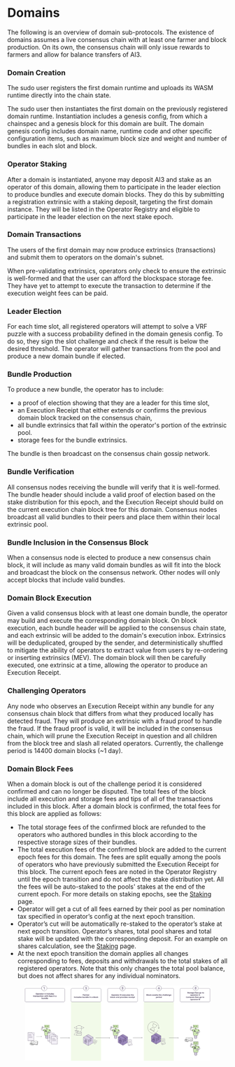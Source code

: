 # Domains

The following is an overview of domain sub-protocols. The existence of domains assumes a live consensus chain with at least one farmer and block production. On its own, the consensus chain will only issue rewards to farmers and allow for balance transfers of AI3.

### Domain Creation

The sudo user registers the first domain runtime and uploads its WASM runtime directly into the chain state.

The sudo user then instantiates the first domain on the previously registered domain runtime. Instantiation includes a genesis config, from which a chainspec and a genesis block for this domain are built. The domain genesis config includes domain name, runtime code and other specific configuration items, such as maximum block size and weight and number of bundles in each slot and block.

### Operator Staking

After a domain is instantiated, anyone may deposit AI3 and stake as an operator of this domain, allowing them to participate in the leader election to produce bundles and execute domain blocks. They do this by submitting a registration extrinsic with a staking deposit, targeting the first domain instance. They will be listed in the Operator Registry and eligible to participate in the leader election on the next stake epoch.

### Domain Transactions

The users of the first domain may now produce extrinsics (transactions) and submit them to operators on the domain's subnet.

When pre-validating extrinsics, operators only check to ensure the extrinsic is well-formed and that the user can afford the blockspace storage fee. They have yet to attempt to execute the transaction to determine if the execution weight fees can be paid.

### Leader Election

For each time slot, all registered operators will attempt to solve a VRF puzzle with a success probability defined in the domain genesis config. To do so, they sign the slot challenge and check if the result is below the desired threshold. The operator will gather transactions from the pool and produce a new domain bundle if elected.

### Bundle Production

To produce a new bundle, the operator has to include:

* a proof of election showing that they are a leader for this time slot,
* an Execution Receipt that either extends or confirms the previous domain block tracked on the consensus chain,
* all bundle extrinsics that fall within the operator's portion of the extrinsic pool.
* storage fees for the bundle extrinsics.

The bundle is then broadcast on the consensus chain gossip network.

### Bundle Verification

All consensus nodes receiving the bundle will verify that it is well-formed. The bundle header should include a valid proof of election based on the stake distribution for this epoch, and the Execution Receipt should build on the current execution chain block tree for this domain. Consensus nodes broadcast all valid bundles to their peers and place them within their local extrinsic pool.

### Bundle Inclusion in the Consensus Block

When a consensus node is elected to produce a new consensus chain block, it will include as many valid domain bundles as will fit into the block and broadcast the block on the consensus network. Other nodes will only accept blocks that include valid bundles.

### Domain Block Execution

Given a valid consensus block with at least one domain bundle, the operator may build and execute the corresponding domain block. On block execution, each bundle header will be applied to the consensus chain state, and each extrinsic will be added to the domain's execution inbox. Extrinsics will be deduplicated, grouped by the sender, and deterministically shuffled to mitigate the ability of operators to extract value from users by re-ordering or inserting extrinsics (MEV). The domain block will then be carefully executed, one extrinsic at a time, allowing the operator to produce an Execution Receipt.

### Challenging Operators

Any node who observes an Execution Receipt within any bundle for any consensus chain block that differs from what they produced locally has detected fraud. They will produce an extrinsic with a fraud proof to handle the fraud. If the fraud proof is valid, it will be included in the consensus chain, which will prune the Execution Receipt in question and all children from the block tree and slash all related operators. Currently, the challenge period is 14400 domain blocks (\~1 day).

### Domain Block Fees

When a domain block is out of the challenge period it is considered confirmed and can no longer be disputed. The total fees of the block include all execution and storage fees and tips of all of the transactions included in this block. After a domain block is confirmed, the total fees for this block are applied as follows:

* The total storage fees of the confirmed block are refunded to the operators who authored bundles in this block according to the respective storage sizes of their bundles.
* The total execution fees of the confirmed block are added to the current epoch fees for this domain. The fees are split equally among the pools of operators who have previously submitted the Execution Receipt for this block. The current epoch fees are noted in the Operator Registry until the epoch transition and do not affect the stake distribution yet. All the fees will be auto-staked to the pools' stakes at the end of the current epoch. For more details on staking epochs, see the [Staking](../staking.md#staking-epochs) page.
* Operator will get a cut of all fees earned by their pool as per nomination tax specified in operator’s config at the next epoch transition.
* Operator’s cut will be automatically re-staked to the operator’s stake at next epoch transition. Operator’s shares, total pool shares and total stake will be updated with the corresponding deposit. For an example on shares calculation, see the [Staking](../staking.md#example) page.
* At the next epoch transition the domain applies all changes corresponding to fees, deposits and withdrawals to the total stakes of all registered operators. Note that this only changes the total pool balance, but does not affect shares for any individual nominators.

<figure><picture><source srcset="../../../.gitbook/assets/Domain_Tx_To_Reward-dark.svg" media="(prefers-color-scheme: dark)"><img src="../../../.gitbook/assets/image (25).png" alt=""></picture><figcaption></figcaption></figure>
